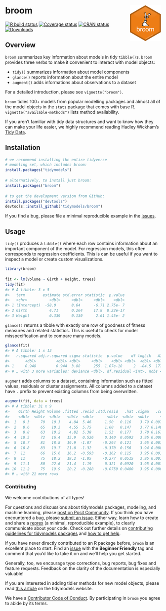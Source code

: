 
<!-- README.md is generated from README.Rmd. Please edit that file -->

# broom <img src="man/figures/logo.png" align="right" width="100" />

<!-- badges: start -->

[![R build
status](https://github.com/tidymodels/broom/workflows/R-CMD-check/badge.svg)](https://github.com/tidymodels/broom)
[![Coverage
status](https://codecov.io/gh/tidymodels/broom/branch/main/graph/badge.svg)](https://codecov.io/github/tidymodels/broom?branch=main)
[![CRAN
status](https://www.r-pkg.org/badges/version/broom)](https://CRAN.R-project.org/package=broom)
[![Downloads](https://cranlogs.r-pkg.org/badges/broom)](https://CRAN.R-project.org/package=broom)
<!-- badges: end -->

## Overview

`broom` summarizes key information about models in tidy `tibble()`s.
`broom` provides three verbs to make it convenient to interact with
model objects:

  - `tidy()` summarizes information about model components
  - `glance()` reports information about the entire model
  - `augment()` adds informations about observations to a dataset

For a detailed introduction, please see `vignette("broom")`.

`broom` tidies 100+ models from popular modelling packages and almost
all of the model objects in the `stats` package that comes with base R.
`vignette("available-methods")` lists method availability.

If you aren’t familiar with tidy data structures and want to know how
they can make your life easier, we highly recommend reading Hadley
Wickham’s [Tidy Data](https://www.jstatsoft.org/v59/i10).

## Installation

``` r
# we recommend installing the entire tidyverse 
# modeling set, which includes broom:
install.packages("tidymodels")

# alternatively, to install just broom:
install.packages("broom")

# to get the development version from GitHub:
install.packages("devtools")
devtools::install_github("tidymodels/broom")
```

If you find a bug, please file a minimal reproducible example in the
[issues](https://github.com/tidymodels/broom/issues).

## Usage

`tidy()` produces a `tibble()` where each row contains information about
an important component of the model. For regression models, this often
corresponds to regression coefficients. This is can be useful if you
want to inspect a model or create custom visualizations.

``` r
library(broom)

fit <- lm(Volume ~ Girth + Height, trees)
tidy(fit)
#> # A tibble: 3 x 5
#>   term        estimate std.error statistic  p.value
#>   <chr>          <dbl>     <dbl>     <dbl>    <dbl>
#> 1 (Intercept)  -58.0       8.64      -6.71 2.75e- 7
#> 2 Girth          4.71      0.264     17.8  8.22e-17
#> 3 Height         0.339     0.130      2.61 1.45e- 2
```

`glance()` returns a tibble with exactly one row of goodness of fitness
measures and related statistics. This is useful to check for model
misspecification and to compare many models.

``` r
glance(fit)
#> # A tibble: 1 x 12
#>   r.squared adj.r.squared sigma statistic  p.value    df logLik   AIC   BIC
#>       <dbl>         <dbl> <dbl>     <dbl>    <dbl> <dbl>  <dbl> <dbl> <dbl>
#> 1     0.948         0.944  3.88      255. 1.07e-18     2  -84.5  177.  183.
#> # … with 3 more variables: deviance <dbl>, df.residual <int>, nobs <int>
```

`augment` adds columns to a dataset, containing information such as
fitted values, residuals or cluster assignments. All columns added to a
dataset have `.` prefix to prevent existing columns from being
overwritten.

``` r
augment(fit, data = trees)
#> # A tibble: 31 x 9
#>    Girth Height Volume .fitted .resid .std.resid   .hat .sigma   .cooksd
#>    <dbl>  <dbl>  <dbl>   <dbl>  <dbl>      <dbl>  <dbl>  <dbl>     <dbl>
#>  1   8.3     70   10.3    4.84  5.46      1.50   0.116    3.79 0.0978   
#>  2   8.6     65   10.3    4.55  5.75      1.60   0.147    3.77 0.148    
#>  3   8.8     63   10.2    4.82  5.38      1.53   0.177    3.78 0.167    
#>  4  10.5     72   16.4   15.9   0.526     0.140  0.0592   3.95 0.000409 
#>  5  10.7     81   18.8   19.9  -1.07     -0.294  0.121    3.95 0.00394  
#>  6  10.8     83   19.7   21.0  -1.32     -0.370  0.156    3.94 0.00840  
#>  7  11       66   15.6   16.2  -0.593    -0.162  0.115    3.95 0.00114  
#>  8  11       75   18.2   19.2  -1.05     -0.277  0.0515   3.95 0.00138  
#>  9  11.1     80   22.6   21.4   1.19      0.321  0.0920   3.95 0.00348  
#> 10  11.2     75   19.9   20.2  -0.288    -0.0759 0.0480   3.95 0.0000968
#> # … with 21 more rows
```

### Contributing

We welcome contributions of all types\!

For questions and discussions about tidymodels packages, modeling, and
machine learning, please [post on Posit
Community](https://community.rstudio.com/new-topic?category_id=15https://rstd.io/tidymodels-communitytags=tidymodels,question). If you think you have
encountered a bug, please [submit an
issue](https://github.com/tidymodels/broom/issues). Either way, learn
how to create and share a [reprex](https://reprex.tidyverse.org/articles/articles/learn-reprex.html) (a minimal,
reproducible example), to clearly communicate about your code. Check out
further details on [contributing guidelines for tidymodels
packages](https://www.tidymodels.org/contribute/) and [how to get
help](https://www.tidymodels.org/help/).

If you have never directly contributed to an R package before, `broom`
is an excellent place to start. Find an
[issue](https://github.com/tidymodels/broom/issues/) with the **Beginner
Friendly** tag and comment that you’d like to take it on and we’ll help
you get started.

Generally, too, we encourage typo corrections, bug reports, bug fixes
and feature requests. Feedback on the clarity of the documentation is
especially valuable\!

If you are interested in adding tidier methods for new model objects,
please read [this
article](https://www.tidymodels.org/learn/develop/broom/) on the
tidymodels website.

We have a [Contributor Code of
Conduct](https://github.com/tidymodels/broom/blob/main/.github/CODE_OF_CONDUCT.md).
By participating in `broom` you agree to abide by its terms.
